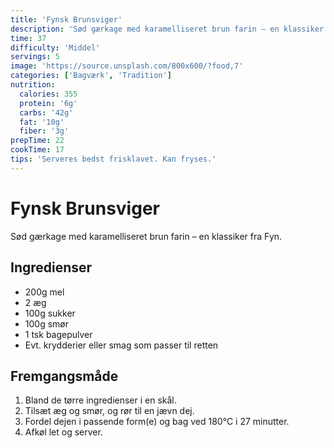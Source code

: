 ```yaml
---
title: 'Fynsk Brunsviger'
description: 'Sød gærkage med karamelliseret brun farin – en klassiker fra Fyn.'
time: 37
difficulty: 'Middel'
servings: 5
image: 'https://source.unsplash.com/800x600/?food,7'
categories: ['Bagværk', 'Tradition']
nutrition:
  calories: 355
  protein: '6g'
  carbs: '42g'
  fat: '10g'
  fiber: '3g'
prepTime: 22
cookTime: 17
tips: 'Serveres bedst frisklavet. Kan fryses.'
---
```


# Fynsk Brunsviger

Sød gærkage med karamelliseret brun farin – en klassiker fra Fyn.

## Ingredienser

- 200g mel  
- 2 æg  
- 100g sukker  
- 100g smør  
- 1 tsk bagepulver  
- Evt. krydderier eller smag som passer til retten

## Fremgangsmåde

1. Bland de tørre ingredienser i en skål.
2. Tilsæt æg og smør, og rør til en jævn dej.
3. Fordel dejen i passende form(e) og bag ved 180°C i 27 minutter.
4. Afkøl let og server.
